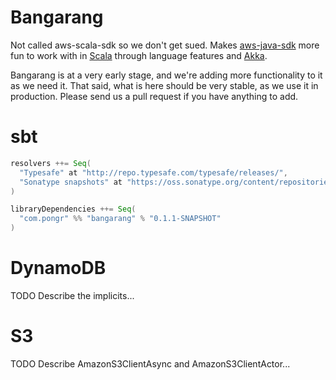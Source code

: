 # Bangarang

Not called aws-scala-sdk so we don't get sued. Makes [aws-java-sdk](http://aws.amazon.com/sdkforjava/) more fun to work with in [Scala](http://scala-lang.org) through language features and [Akka](http://akka.io).

Bangarang is at a very early stage, and we're adding more functionality to it as we need it. That said, what is here should be very stable, as we use it in production. Please send us a pull request if you have anything to add.

# sbt

```scala
resolvers ++= Seq(
  "Typesafe" at "http://repo.typesafe.com/typesafe/releases/",
  "Sonatype snapshots" at "https://oss.sonatype.org/content/repositories/snapshots"
)

libraryDependencies ++= Seq(
  "com.pongr" %% "bangarang" % "0.1.1-SNAPSHOT"
)
```

# DynamoDB

TODO Describe the implicits...

# S3

TODO Describe AmazonS3ClientAsync and AmazonS3ClientActor...
